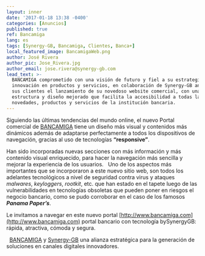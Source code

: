 ```yaml
---
layout: inner
date: '2017-01-18 13:38 -0400'
categories: [Anuncios]
published: true
ref: Bancamiga
lang: es
tags: [Synergy-GB, Bancamiga, Clientes, Banca+]
local_featured_image: BancamigaWeb.png
author: José Rivera
author_pic: Jose_Rivera.jpg
author_email: jose.rivera@synergy-gb.com
lead_text: >-
  BANCAMIGA comprometido con una visión de futuro y fiel a su estrategia de
  innovación en productos y servicios, en colaboración de Synergy-GB anuncia a
  sus clientes el lanzamiento de su novedoso website comercial, con una
  estructura y diseño mejorado que facilita la accesibilidad a todas las
  novedades, productos y servicios de la institución bancaria.
---
```

Siguiendo las últimas tendencias del mundo online, el nuevo Portal comercial de [BANCAMIGA][1] tiene un diseño más visual y contenidos más dinámicos además de adaptarse perfectamente a todos los dispositivos de navegación, gracias al uso de tecnologías **“responsive”**. 


Han sido incorporadas nuevas secciones con más información y más contenido visual enriquecido, para hacer la navegación más sencilla y mejorar la experiencia de los usuarios.
 
Uno de los aspectos más importantes que se incorporaron a este nuevo sitio web, son todos los adelantes tecnológicos a nivel de seguridad contra virus y ataques _malwares_, _keyloggers_, _rootkit_, etc. que han estado en el tapete luego de las vulnerabilidades en tecnologías obsoletas que pueden poner en riesgos el negocio bancario, como se pudo corroborar en el caso de los famosos **_Panama Paper’s_**.

Le invitamos a navegar en este nuevo portal [http://www.bancamiga.com](http://www.bancamiga.com) portal bancario con tecnología bySynergyGB: rápida, atractiva, cómoda y segura.


 
[BANCAMIGA][1] y [Synergy-GB][2] una alianza estratégica para la generación de soluciones en canales digitales innovadores.

[1]: http://bancamiga.com "Bancamiga Web Page"
[2]: http://synergy-gb.com "Synergy-GB Web Page"
